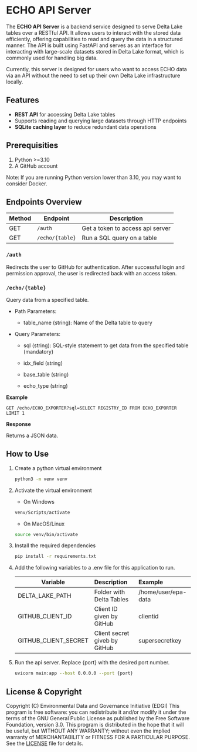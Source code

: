 # ECHO API Server

The **ECHO API Server** is a backend service designed to serve Delta Lake tables over a RESTful API. It allows users to interact with the stored data efficiently, offering capabilities to read and query the data in a structured manner. The API is built using FastAPI and serves as an interface for interacting with large-scale datasets stored in Delta Lake format, which is commonly used for handling big data.

Currently, this server is designed for users who want to access ECHO data via an API without the need to set up their own Delta Lake infrastructure locally.

## Features
- **REST API** for accessing Delta Lake tables
- Supports reading and querying large datasets through HTTP endpoints
- **SQLite caching layer** to reduce redundant data operations

## Prerequisities
1. Python >=3.10
2. A GitHub account

Note: If you are running Python version lower than 3.10, you may want to consider Docker.

## Endpoints Overview
| Method | Endpoint         | Description                     |
|--------|------------------|---------------------------------|
| GET | `/auth` | Get a token to access api server
| GET    | `/echo/{table}` | Run a SQL query on a table      |

### `/auth`
Redirects the user to GitHub for authentication. After successful login and permission approval, the user is redirected back with an access token.

### `/echo/{table}`
Query data from a specified table.

- Path Parameters:

    - table_name (string): Name of the Delta table to query

- Query Parameters:
    
    - sql (string): SQL-style statement to get data from the specified table (mandatory)

    - idx_field (string)

    - base_table (string)

    - echo_type (string)

**Example**
```
GET /echo/ECHO_EXPORTER?sql=SELECT REGISTRY_ID FROM ECHO_EXPORTER LIMIT 1
```

**Response**

Returns a JSON data.

## How to Use

1. Create a python virtual environment
    ```bash
    python3 -m venv venv
    ```

2. Activate the virtual environment

    - On Windows
    ```bash
    venv/Scripts/activate
    ```
    - On MacOS/Linux
    ```bash
    source venv/bin/activate
    ```

3. Install the required dependencies
    ```bash
    pip install -r requirements.txt
    ```

4. Add the following variables to a .env file for this application to run.

    Variable | Description | Example
    -----|:--------------------------------|:---------
    DELTA_LAKE_PATH | Folder with Delta Tables | /home/user/epa-data
    GITHUB_CLIENT_ID | Client ID given by GitHub | clientid
    GITHUB_CLIENT_SECRET | Client secret giveb by GitHub| supersecretkey

4. Run the api server. Replace {port} with the desired port number.

    ```bash
    uvicorn main:app --host 0.0.0.0 --port {port}
    ```

## License & Copyright
Copyright (C) Environmental Data and Governance Initiative (EDGI) This program is free software: you can redistribute it and/or modify it under the terms of the GNU General Public License as published by the Free Software Foundation, version 3.0.
This program is distributed in the hope that it will be useful, but WITHOUT ANY WARRANTY; without even the implied warranty of MERCHANTABILITY or FITNESS FOR A PARTICULAR PURPOSE.
See the [LICENSE](../LICENSE) file for details.